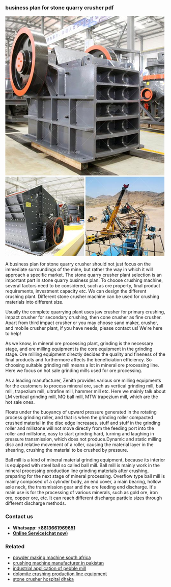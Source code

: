 <h3>business plan for stone quarry crusher pdf</h3><img src='1702260030.jpg' alt=''><p>A business plan for stone quarry crusher should not just focus on the immediate surroundings of the mine, but rather the way in which it will approach a specific market. The stone quarry crusher plant selection is an important part in stone quarry business plan. To choose crushing machine, several factors need to be considered, such as ore property, final product requirements, investment capacity etc. We can design the different crushing plant. Different stone crusher machine can be used for crushing materials into different size.</p><p>Usually the complete quarrying plant uses jaw crusher for primary crushing, impact crusher for secondary crushing, then cone crusher as fine crusher. Apart from third impact crusher or you may choose sand maker, crusher, and mobile crusher plant, if you have needs, please contact us! We're here to help!</p><p>As we know, in mineral ore processing plant, grinding is the necessary stage, and ore milling equipment is the core equipment in the grinding stage. Ore milling equipment directly decides the quality and fineness of the final products and furthermore affects the beneficiation efficiency. So choosing suitable grinding mill means a lot in mineral ore processing line. Here we focus on hot sale grinding mills used for ore processing.</p><p>As a leading manufacturer, Zenith provides various ore milling equipments for the customers to process mineral ore, such as vertical grinding mill, ball mill, trapezium mill, ultrafine mill, hammer mill etc. Here we mainly talk about LM vertical grinding mill, MQ ball mill, MTW trapezium mill, which are the hot sale ones.</p><p>Floats under the buoyancy of upward pressure generated in the rotating process grinding roller, and that is when the grinding roller compacted crushed material in the disc edge increases. stuff and stuff in the grinding roller and millstone will not move directly from the feeding port into the roller and millstone, easy to start grinding hard, turning and laughing in pressure transmission, which does not produce.Dynamic and static milling disc and relative movement of a roller, causing the material layer in the shearing, crushing the material to be crushed by pressure.</p><p>Ball mill is a kind of mineral material grinding equipment, because its interior is equipped with steel ball so called ball mill. Ball mill is mainly work in the mineral processing production line grinding materials after crushing, preparing for the next stage of mineral processing. Overflow type ball mill is mainly composed of a cylinder body, an end cover, a main bearing, hollow axle neck, the transmission gear and the ore feeding end discharge. It's main use is for the processing of various minerals, such as gold ore, iron ore, copper ore, etc. It can reach different discharge particle sizes through different discharge methods.</p><h3>Contact us</h3><ul><li><strong>Whatsapp:&nbsp;<a href="https://wa.me/8613661969651">+8613661969651</a></strong></li><li><a href="https://swt.shibang-china.com/?git&amp;zhl&amp;business plan for stone quarry crusher pdf"><strong>Online Service(chat now)</strong></a></li></ul><h3>Related</h3><ul><li><a href='powder making machine south africa.md'>powder making machine south africa</a></li><li><a href='crushing machine manufacturer in pakistan.md'>crushing machine manufacturer in pakistan</a></li><li><a href='industrial application of pebble mill.md'>industrial application of pebble mill</a></li><li><a href='dolomite crushing production line equipment.md'>dolomite crushing production line equipment</a></li><li><a href='stone crusher hospital dhaka.md'>stone crusher hospital dhaka</a></li></ul>